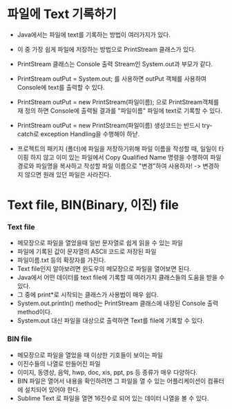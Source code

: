 # 파일에 Text 기록하기
* Java에서는 파일에 text를 기록하는 방법이 여러가지가 있다.
* 이 중 가장 쉽게 파일에 저장하는 방법으로 PrintStream 클래스가 있다.
* PrintStream 클래스는 Console 출력 Stream인 System.out과 부모가 같다.
* PrintStream outPut = System.out; 를 사용하면 outPut 객체를 사용하여 Console에 text를 출력할 수 있다.
* PrintStream outPut = new PrintStream(파일이름); 으로 PrintStream객체를 재 정의 하면 Console에 출력될 결과를 "파일이름" 파일에 text로 기록할 수 있다.

* PrintStream outPut = new PrintStream(파일이름) 생성코드는 반드시 try-catch로 exception Handling을 수행해야 하낟.

* 프로젝트의 패키지 (폴더)에 파일을 저장하기위해 파일 이름을 작성할 때, 일일이 타이핑 하지 않고 이미 있는 파일에서 Copy Qualified Name 명령을 수행하여 파일 경로와 파일명을 복사하고 작성할 파일 이름으로 "변경"하여 사용하자! -> 변경하지 않으면 원래 있던 파일은 사라진다.

# Text file, BIN(Binary, 이진) file

### Text file
* 메모장으로 파일을 열었을때 일반 문자열로 쉽게 읽을 수 있는 파일
* 파일에 기록된 값이 문자열의 ASCII 코드로 저장된 파일
* 파일이름.txt 등의 확장자를 가진다.
* Text file인지 알아보려면 윈도우의 메모장으로 파일을 열어보면 된다.
* Java에서 어떤 데이터를 text file에 기록할 때 여러가지 클래스들의 도움을 받을 수 있다.
* 그 중에 print*로 시작되는 클래스가 사용법이 매우 쉽다.
* System.out.println() method는 PrintStream 클래스에 내장된 Console 출력 method이다.
* System.out 대신 파일을 대상으로 출력하면 Text를 file에 기록할 수 있다.

### BIN file
* 메모장으로 파일을 열었을 때 이상한 기호들이 보이는 파일
* 이진수들의 나열로 만들어진 파일
* 이미지, 동영상, 음악, hwp, doc, xis, ppt, ps 등 종류가 매우 다양하다.
* BIN 파일은 열어서 내용을 확인하려면 그 파일을 열 수 있는 어플리케이션이 컴퓨터에 설치되어 있어야 한다.
* Sublime Text 로 파일을 열면 16진수로 되어 있는 데이터 나열을 볼 수 있다.
